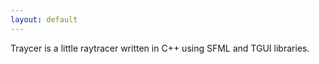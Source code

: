 ```yaml
---
layout: default
---
```


Traycer is a little raytracer written in C++ using SFML and TGUI libraries.
